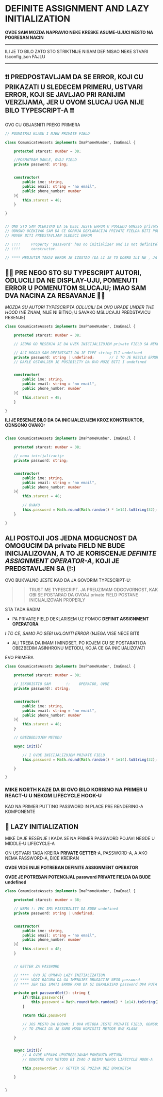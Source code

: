 # DEFINITE ASSIGNMENT AND LAZY INITIALIZATION

**OVDE SAM MOZDA NAPRAVIO NEKE KRESKE ASUME-UJUCI NESTO NA POGRESAN NACIN**

******

ILI JE TO BILO ZATO STO STRIKTNIJE NISAM DEFINISAO NEKE STVARI tsconfig.json FAJLU

******

## :exclamation::exclamation: PREDPOSTAVLJAM DA SE ERROR, KOJI CU PRIKAZATI U SLEDECEM PRIMERU, USTVARI ERROR, KOJI SE JAVLJAO PRI RANIJIM VERZIJAMA, JER U OVOM SLUCAJ UGA NIJE BILO TYPESCRIPT-A :exclamation::exclamation:

OVO CU OBJASNITI PREKO PRIMERA

```typescript
// POSMATRAJ KLASU I NJEN PRIVATE FIELD

class ComunicateAssets implements ImaPhoneNumber, ImaEmail {

    protected starost: number = 38;

    //POSMATRAM DAKLE, OVAJ FIELD
    private password: string;


    constructor(
        public ime: string,
        public email: string = "no email",
        public phone_number: number
    ){
        this.starost = 48;
    }

}


// ONO STO SAM OCEKIVAO DA SE DESI JESTE ERROR U POGLEDU GONJEG private FILEDA
// ODNSNO OCEKIVAO SAM DA CE GORNJA DEKLARACIJA PRIVATE FIELDA BITI PODVUCENA I DA CE NA
// HOVER BITI PREDSTAVLJAN SLEDECI ERROR

// !!!!     Property 'password' has no initializer and is not definitely assigned in the
// !!!!     constructor.

// **** MEDJUTIM TAKAV ERROR JE IZOSTAO (DA LI JE TO DOBRO ILI NE , JA TO NE ZNAM)

```

## :volcano::volcano: PRE NEGO STO SU TYPESCRIPT AUTORI, ODLUCILI DA NE DISPLAY-UJU, POMENUTI ERROR U POMENUTOM SLUCAJU; IMAO SAM DVA NACINA ZA RESAVANJE :volcano::volcano:

*MOZDA SU AUTORI TYPESCRIPTA ODLUCILI DA OVO URADE UNDER THE HOOD* (NE ZNAM, NIJE NI BITNO; U SAVAKO MSLUCAJU PREDSTAVICU RESENJE)

```typescript
class ComunicateAssets implements ImaPhoneNumber, ImaEmail {

    protected starost: number = 38;

    // JEDNO OD RESENJA JE DA UVEK INICIJALIZUJEM private FIELD SA NEKOM VREDNSOCU

    // ALI MOGAO SAM DEFINISATI DA JE TYPE string ILI undefined
    private password: string | undefined;       // I TO JE RESILO ERROR
    // DAKLE OSTAVLJEN JE POSIBILITY DA OVO MOZE BITI I undefined


    constructor(
        public ime: string,
        public email: string = "no email",
        public phone_number: number
    ){
        this.starost = 48;
    }

}
```

**ILI JE RESENJE BILO DA GA INICIJALIZUJEM KROZ KONSTRUKTOR, ODNSONO OVAKO:**

```typescript

class ComunicateAssets implements ImaPhoneNumber, ImaEmail {

    protected starost: number = 38;

    // nema inicijalizacije
    private password: string;


    constructor(
        public ime: string,
        public email: string = "no email",
        public phone_number: number
    ){
        this.starost = 48;
        
        // OVAKO
        this.password = Math.round(Math.random() * 1e14).toString(32);
    }

}
```

## ALI POSTOJI JOS JEDNA MOGUCNOST DA OMOGUCIM DA private FIELD NE BUDE INICIJALIZOVAN, A TO JE KORISCENJE *DEFINITE ASSIGNMENT OPERATOR-A*, KOJI JE PREDSTAVLJEN SA (!:)

OVO BUKVALNO JESTE KAO DA JA GOVORIM TYPESCRIPT-U:

>> TRUST ME TYPESCRIPT.
>> JA PREUZIMAM ODGOVORNOST, KAK OBI SE POSTARAO DA OVOAJ private FIELD POSTANE INICIJALIZOVAN PROPERLY

STA TADA RADIM

- PA PRIVATE FIELD DEKLARISEM UZ POMOC **DEFINIT ASSIGNMENT OPERATORA**

*I TO CE, SAMO PO SEBI UKLONITI ERROR* (NJEGA VISE NECE BITI)

- ALI TREBA DA IMAM I MINDSET, PO KOJEM CU SE POSTARATI DA OBEZBEDIM ASINHRONU METODU, KOJA CE GA INICIJALIZOVATI

EVO PRIMERA

```typescript
class ComunicateAssets implements ImaPhoneNumber, ImaEmail {

    protected starost: number = 38;

    // ISKORISTIO SAM       !:    OPERATOR, OVDE
    private password!: string;


    constructor(
        public ime: string,
        public email: string = "no email",
        public phone_number: number
    ){
        this.starost = 48;
    }

    // OBEZBEDJUJEM METODU

    async init(){

        // I OVDE INICIJALIZUJEM PRIVATE FIELD
        this.password = Math.round(Math.random() * 1e14).toString(32);

    }

}
```

### MIKE NORTH KAZE DA BI OVO BILO KORISNO NA PRIMER U REACT-U U NEKOM LIFECYCLE HOOK-U

KAO NA PRIMER PUTTING PASSWORD IN PLACE PRE RENDERING-A KOMPONENTE

## :octopus: LAZY INITIALIZATION

MIKE DAJE RESENJE I KADA SE NA PRIMER PASSWORD POJAVI NEGDE U MIDDLE-U LIFECYCLE-A

ON USTVARI TADA KREIRA **PRIVATE GETTER**-A, PASSWORD-A, A AKO NEMA PASSWORD-A, BICE KREIRAN

**OVDE VIDE INIJE POTREBAN DEFINITE ASSIGNMENT OPERATOR**

**OVDE JE POTREBAN POTENCIJAL password PRIVATE FIELDA DA BUDE undefined**

```typescript
class ComunicateAssets implements ImaPhoneNumber, ImaEmail {

    protected starost: number = 38;

    // NEMA !: VEC IMA PISSIBILITY DA BUDE undefined
    private password: string | undefined;


    constructor(
        public ime: string,
        public email: string = "no email",
        public phone_number: number
    ){
        this.starost = 48;
    }


    // GETTER ZA PASSWORD

    // ****  OVO JE UPRAVO LAZY INITIALIZATION
    // **** VODI RACUNA DA GA IMENUJES DRUGACIJE NEGO password
    // **** JER CES IMATI ERROR KAO DA SI DEKALRISAO password DVA PUTA

    private get passwordGet(): string {
        if(!this.password){
            this.password = Math.round(Math.random() * 1e14).toString(32);
        }

        return this.password

        // JOS NESTO DA DODAM: I OVA METODA JESTE PRIVATE FIELD, ODNSOSNO PRIVATE METODA
        // TO ZNACI DA JE SAMO MOGU KORISITI METODE OVE KLASE

    }


    async init(){
        // A OVDE UPRAVO UPOTREBLJAVAM POMENUTU METODU
        // ODNOSNO OVU METODU BI ZVAO U OBIMU NEKOG LIFECYCLE HOOK-A

        this.passwordGet // GETTER SE POZIVA BEZ BRACKETSA

    }


}
```
